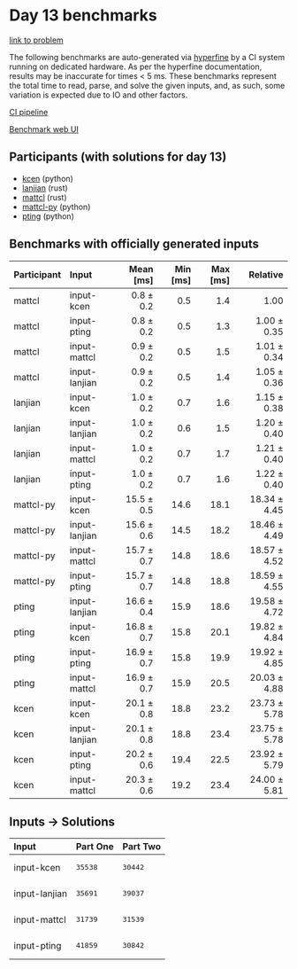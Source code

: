 # Day 13 benchmarks

[link to problem](https://adventofcode.com/2023/day/13)

The following benchmarks are auto-generated via
[hyperfine](https://github.com/sharkdp/hyperfine) by a CI system running on
dedicated hardware. As per the hyperfine documentation, results may be
inaccurate for times < 5 ms. These benchmarks represent the total time to read,
parse, and solve the given inputs, and, as such, some variation is expected due
to IO and other factors.

[CI pipeline](http://ci.papercode.net:8080/teams/main/pipelines/aoc2023)

[Benchmark web UI](https://aoc.ancalagon.black)


## Participants (with solutions for day 13)

- [kcen](https://github.com/kcen/aoc2023) (python)
- [lanjian](https://github.com/lanjian/aoc-2023) (rust)
- [mattcl](https://github.com/mattcl/aoc2023) (rust)
- [mattcl-py](https://github.com/mattcl/aoc2023-py) (python)
- [pting](https://github.com/pting/aoc2023) (python)


## Benchmarks with officially generated inputs

| Participant | Input | Mean [ms] | Min [ms] | Max [ms] | Relative |
|:---|:---|---:|---:|---:|---:|
| mattcl | input-kcen | 0.8 ± 0.2 | 0.5 | 1.4 | 1.00 |
| mattcl | input-pting | 0.8 ± 0.2 | 0.5 | 1.3 | 1.00 ± 0.35 |
| mattcl | input-mattcl | 0.9 ± 0.2 | 0.5 | 1.5 | 1.01 ± 0.34 |
| mattcl | input-lanjian | 0.9 ± 0.2 | 0.5 | 1.4 | 1.05 ± 0.36 |
| lanjian | input-kcen | 1.0 ± 0.2 | 0.7 | 1.6 | 1.15 ± 0.38 |
| lanjian | input-lanjian | 1.0 ± 0.2 | 0.6 | 1.5 | 1.20 ± 0.40 |
| lanjian | input-mattcl | 1.0 ± 0.2 | 0.7 | 1.7 | 1.21 ± 0.40 |
| lanjian | input-pting | 1.0 ± 0.2 | 0.7 | 1.6 | 1.22 ± 0.40 |
| mattcl-py | input-kcen | 15.5 ± 0.5 | 14.6 | 18.1 | 18.34 ± 4.45 |
| mattcl-py | input-lanjian | 15.6 ± 0.6 | 14.5 | 18.2 | 18.46 ± 4.49 |
| mattcl-py | input-mattcl | 15.7 ± 0.7 | 14.8 | 18.6 | 18.57 ± 4.52 |
| mattcl-py | input-pting | 15.7 ± 0.7 | 14.8 | 18.8 | 18.59 ± 4.55 |
| pting | input-lanjian | 16.6 ± 0.4 | 15.9 | 18.6 | 19.58 ± 4.72 |
| pting | input-kcen | 16.8 ± 0.7 | 15.8 | 20.1 | 19.82 ± 4.84 |
| pting | input-pting | 16.9 ± 0.7 | 15.8 | 19.9 | 19.92 ± 4.85 |
| pting | input-mattcl | 16.9 ± 0.7 | 15.9 | 20.5 | 20.03 ± 4.88 |
| kcen | input-kcen | 20.1 ± 0.8 | 18.8 | 23.2 | 23.73 ± 5.78 |
| kcen | input-lanjian | 20.1 ± 0.8 | 18.8 | 23.4 | 23.75 ± 5.78 |
| kcen | input-pting | 20.2 ± 0.6 | 19.4 | 22.5 | 23.92 ± 5.79 |
| kcen | input-mattcl | 20.3 ± 0.6 | 19.2 | 23.4 | 24.00 ± 5.81 |


## Inputs -> Solutions

| Input | Part One | Part Two |
|:---|:---|:---|
|input-kcen|<pre>35538</pre>|<pre>30442</pre>|
|input-lanjian|<pre>35691</pre>|<pre>39037</pre>|
|input-mattcl|<pre>31739</pre>|<pre>31539</pre>|
|input-pting|<pre>41859</pre>|<pre>30842</pre>|